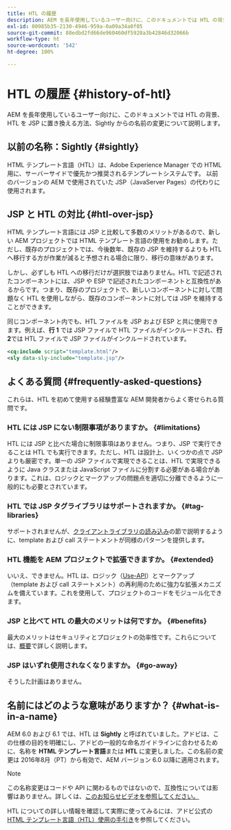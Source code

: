 ```yaml
---
title: HTL の履歴
description: AEM を長年使用しているユーザー向けに、このドキュメントでは HTL の背景、HTL を JSP に置き換える方法、Sightly からの名前の変更について説明します。
exl-id: 00985b35-2130-4946-959a-0a09a34a0f05
source-git-commit: 88edbd2fd66de960460df5928a3b42846d32066b
workflow-type: ht
source-wordcount: '542'
ht-degree: 100%

---
```



# HTL の履歴 {#history-of-htl}

AEM を長年使用しているユーザー向けに、このドキュメントでは HTL の背景、HTL を JSP に置き換える方法、Sightly からの名前の変更について説明します。

## 以前の名称：Sightly {#sightly}

HTML テンプレート言語（HTL）は、Adobe Experience Manager での HTML 用に、サーバーサイドで優先かつ推奨されるテンプレートシステムです。 以前のバージョンの AEM で使用されていた JSP（JavaServer Pages）の代わりに使用されます。

## JSP と HTL の対比 {#htl-over-jsp}

HTML テンプレート言語には JSP と比較して多数のメリットがあるので、新しい AEM プロジェクトでは HTML テンプレート言語の使用をお勧めします。ただし、既存のプロジェクトでは、今後数年、既存の JSP を維持するよりも HTL へ移行する方が作業が減ると予想される場合に限り、移行の意味があります。

しかし、必ずしも HTL への移行だけが選択肢ではありません。HTL で記述されたコンポーネントには、JSP や ESP で記述されたコンポーネントと互換性があるからです。つまり、既存のプロジェクトで、新しいコンポーネントに対して問題なく HTL を使用しながら、既存のコンポーネントに対しては JSP を維持することができます。

同じコンポーネント内でも、HTL ファイルを JSP および ESP と共に使用できます。例えば、**行 1** では JSP ファイルで HTL ファイルがインクルードされ、**行 2**&#x200B;では HTL ファイルで JSP ファイルがインクルードされています。

```xml
<cq:include script="template.html"/>
<sly data-sly-include="template.jsp"/>
```

## よくある質問 {#frequently-asked-questions}

これらは、HTL を初めて使用する経験豊富な AEM 開発者からよく寄せられる質問です。

### HTL には JSP にない制限事項がありますか。 {#limitations}

HTL には JSP と比べた場合に制限事項はありません。つまり、JSP で実行できることは HTL でも実行できます。ただし、HTL は設計上、いくつかの点で JSP よりも厳密です。単一の JSP ファイルで実現できることは、HTL で実現できるように Java クラスまたは JavaScript ファイルに分割する必要がある場合があります。これは、ロジックとマークアップの問題点を適切に分離できるように一般的にも必要とされています。

### HTL では JSP タグライブラリはサポートされますか。 {#tag-libraries}

サポートされませんが、[クライアントライブラリの読み込み](getting-started.md#loading-client-libraries)の節で説明するように、template および call ステートメントが同様のパターンを提供します。

### HTL 機能を AEM プロジェクトで拡張できますか。 {#extended}

いいえ、できません。HTL は、ロジック（[Use-API](#use-api-for-accessing-logic)）とマークアップ（template および call ステートメント）の再利用のために強力な拡張メカニズムを備えています。これを使用して、プロジェクトのコードをモジュール化できます。

### JSP と比べて HTL の最大のメリットは何ですか。 {#benefits}

最大のメリットはセキュリティとプロジェクトの効率性です。これらについては、[概要](overview.md)で詳しく説明します。

### JSP はいずれ使用されなくなりますか。 {#go-away}

そうした計画はありません。

## 名前にはどのような意味がありますか？ {#what-is-in-a-name}

AEM 6.0 および 6.1 では、HTL は **Sightly** と呼ばれていました。アドビは、この仕様の目的を明確にし、アドビの一般的な命名ガイドラインに合わせるために、名称を **HTML テンプレート言語**&#x200B;または **HTL** に変更しました。この名前の変更は 2016年8月（PT）から有効で、AEM バージョン 6.0 以降に適用されます。

>[!NOTE]
>
>この名称変更はコードや API に関わるものではないので、互換性については影響はありません。詳しくは、[このお知らせビデオを参照してください。](https://helpx.adobe.com/jp/experience-manager/how-to/announce-htl.html)

HTL についての詳しい情報を確認して実際に使ってみるには、アドビ公式の [HTML テンプレート言語（HTL）使用の手引き](overview.md)を参照してください。
